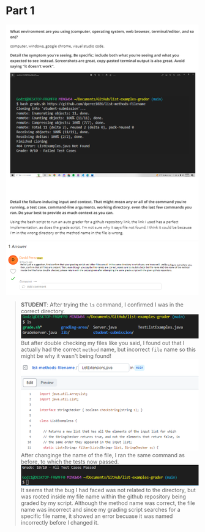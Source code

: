 # Part 1  

![Image](labf1.png)  
![Image](TA1.png)  

>**STUDENT**: After trying the `ls` command, I confirmed I was in the correct directory.  
>![Image](labf2.png)  
>But after double checking my files like you said, I found out that I actually had the correct `method` name, but incorrect `file` name so this might be why it wasn't being found!  
>![Image](labf3.png)  
>After changinge the name of the file, I ran the same command as before, to which the tests now passed.  
>![Image](labf4.png)  
>It seems that the bug I had faced was not related to the directory, but was rooted inside my file name within the github repository being graded by my script. Although the method name was correct, the file name was incorrect and since my grading script searches for a specific file name, it showed an error becuase it was named incorrectly before I changed it. 

